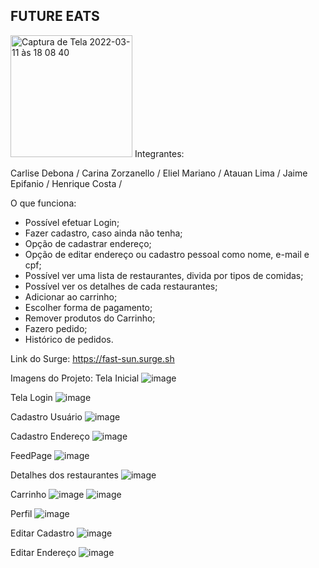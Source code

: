## FUTURE EATS

<img width="195" alt="Captura de Tela 2022-03-11 às 18 08 40" src="https://user-images.githubusercontent.com/84419088/157966937-2a1da2f7-32a4-4288-a6fe-5f6dd581f20c.png">
Integrantes:

Carlise Debona /
Carina Zorzanello /
Eliel Mariano / 
Atauan Lima /
Jaime Epifanio / 
Henrique Costa /

O que funciona:

* Possível efetuar Login;
* Fazer cadastro, caso ainda não tenha;
* Opção de cadastrar endereço;
* Opção de editar endereço ou cadastro pessoal como nome, e-mail e cpf;
* Possível ver uma lista de restaurantes, divida por tipos de comidas;
* Possível ver os detalhes de cada restaurantes;
* Adicionar ao carrinho;
* Escolher forma de pagamento;
* Remover produtos do Carrinho;
* Fazero pedido;
* Histórico de pedidos.

Link do Surge: https://fast-sun.surge.sh

Imagens do Projeto:
Tela Inicial
![image](https://user-images.githubusercontent.com/92445126/159392314-26911df3-b820-44f7-8847-e25143b6d727.png)


Tela Login
![image](https://user-images.githubusercontent.com/93264333/159298515-2f75011c-3f86-46b7-b9c5-24e106206d50.png)

Cadastro Usuário
![image](https://user-images.githubusercontent.com/93264333/159298758-5bc0f145-3f30-42fb-97aa-88b5a1ba6321.png)

Cadastro Endereço
![image](https://user-images.githubusercontent.com/93264333/159298862-cdf994da-0f7f-4aac-89cd-a13f769aa87f.png)

FeedPage
![image](https://user-images.githubusercontent.com/93264333/159299008-7991e817-191d-41ef-89e6-fafa48949f15.png)

Detalhes dos restaurantes
![image](https://user-images.githubusercontent.com/92445126/159392625-f9cb3822-3a81-4f2a-a553-62fc26507411.png)

Carrinho
![image](https://user-images.githubusercontent.com/92445126/159392051-689673e2-d0c9-4f21-ab28-4ba39679978d.png)
![image](https://user-images.githubusercontent.com/92445126/159396258-d65ad758-a6ec-40e7-98af-06298bf434a6.png)


Perfil
![image](https://user-images.githubusercontent.com/92445126/159392129-10c05722-3627-4656-9ef9-e98e8acfdc63.png)

Editar Cadastro
![image](https://user-images.githubusercontent.com/92445126/159392185-a3c94378-affe-4c50-abec-8c436eca6f07.png)

Editar Endereço
![image](https://user-images.githubusercontent.com/92445126/159392231-35ddafd4-1f26-4f11-83a5-31e2d022a073.png)




